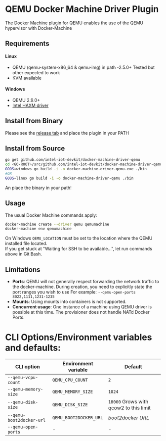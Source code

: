 # QEMU Docker Machine Driver Plugin
The Docker Machine plugin for QEMU enables the use of the QEMU hypervisor with Docker-Machine

## Requirements
#### Linux
* QEMU (qemu-system-x86_64 & qemu-img) in path -2.5.0+ Tested but other expected to work
* KVM available

#### Windows
* QEMU 2.9.0+
* [Intel HAXM driver](https://software.intel.com/en-us/android/articles/intel-hardware-accelerated-execution-manager)

## Install from Binary
Please see the [release tab](https://github.com/intel-iot-devkit/docker-machine-driver-qemu/releases) and place the plugin in your PATH

## Install from Source
```bash
go get github.com/intel-iot-devkit/docker-machine-driver-qemu
cd <GO-ROOT>/src/github.com/intel-iot-devkit/docker-machine-driver-qemu
GOOS=windows go build -i -o docker-machine-driver-qemu.exe ./bin
#OR
GOOS=linux go build -i -o docker-machine-driver-qemu ./bin
```
An place the binary in your path!

## Usage
The usual Docker Machine commands apply:
```bash
docker-machine create --driver qemu qemumachine
docker-machine env qemumachine
```
On Windows `QEMU_LOCATION` must be set to the location where the QEMU installed file located.  
If you get stuck at "Waiting for SSH to be available...", let run commands above in Git Bash.

## Limitations
* **Ports**: QEMU will not generally respect forwarding the network traffic to the docker-machine.
During creation, you need to explicitly state the port ranges you wish to use
For example:
``` --qemu-open-ports 8022,1111,1231-1235 ```
* **Mounts**: Using mounts into containers is not supported.
* **Concurrent usage**: One instance of a machine using QEMU driver is possible at this time. The provisioner does not handle NATd Docker Ports.


# CLI Options/Environment variables and defaults:

| CLI option                        | Environment variable   | Default                                |
|-----------------------------------|------------------------|----------------------------------------|
| `--qemu-vcpu-count`               | `QEMU_CPU_COUNT`       | `2`                                    |
| `--qemu-memory-size`              | `QEMU_MEMORY_SIZE`     | `1024`                                 |
| `--qemu-disk-size`                | `QEMU_DISK_SIZE`       | `18000` Grows with qcow2 to this limit |
| `--qemu-boot2docker-url`          | `QEMU_BOOT2DOCKER_URL` | *boot2docker URL*                      |
| `--qemu-open-ports`               | -                      | -                                      |
